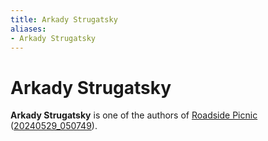 ```yaml
---
title: Arkady Strugatsky
aliases:
- Arkady Strugatsky
---
```


# Arkady Strugatsky

**Arkady Strugatsky** is one of the authors of [Roadside Picnic](roadside-picnic.md) ([20240529_050749](../entries/20240529_050749.md)).

